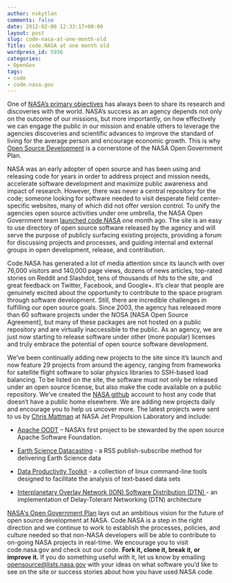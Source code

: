 ```yaml
---
author: nskytlan
comments: false
date: 2012-02-06 12:33:17+00:00
layout: post
slug: code-nasa-at-one-month-old
Title: code.NASA at one month old
wordpress_id: 5936
categories:
- OpenGov
tags:
- code
- code.nasa.gov
---
```


One of [NASA’s primary objectives](http://www.nasa.gov/about/highlights/what_does_nasa_do.html) has always been to share its research and discoveries with the world. NASA’s success as an agency depends not only on the outcome of our missions, but more importantly, on how effectively we can engage the public in our mission and enable others to leverage the agencies discoveries and scientific advances to improve the standard of living for the average person and encourage economic growth. This is why [Open Source Development](http://www.nasa.gov/open/plan/open-source-development.html) is a cornerstone of the NASA Open Government Plan.

NASA was an early adopter of open source and has been using and releasing code for years in order to address project and mission needs, accelerate software development and maximize public awareness and impact of research. However, there was never a central repository for the code; someone looking for software needed to visit desperate field center-specific websites, many of which did not offer version control. To unify the agencies open source activities under one umbrella, the NASA Open Government team [launched code.NASA](http://open.nasa.gov/blog/2012/01/04/the-plan-for-code/) one month ago. The site is an easy to use directory of open source software released by the agency and will serve the purpose of publicly surfacing existing projects, providing a forum for discussing projects and processes, and guiding internal and external groups in open development, release, and contribution.

Code.NASA has generated a lot of media attention since its launch with over 76,000 visitors and 140,000 page views, dozens of news articles, top-rated stories on Reddit and Slashdot, tens of thousands of hits to the site, and great feedback on Twitter, Facebook, and Google+. It’s clear that people are genuinely excited about the opportunity to contribute to the space program through software development. Still, there are incredible challenges in fulfilling our open source goals. Since 2003, the agency has released more than 60 software projects under the NOSA [NASA Open Source Agreement], but many of these packages are not hosted on a public repository and are virtually inaccessible to the public. As an agency, we are just now starting to release software under other (more popular) licenses and truly embrace the potential of open source software development.

We’ve been continually adding new projects to the site since it’s launch and now feature 29 projects from around the agency, ranging from frameworks for satellite flight software to solar physics libraries to SSH-based load balancing. To be listed on the site, the software must not only be released under an open source license, but also make the code available on a public repository. We’ve created the [NASA github](http://github.com/nasa) account to host any code that doesn’t have a public home elsewhere. We are adding new projects daily and encourage you to help us uncover more. The latest projects were sent to us by [Chris Mattman](http://us.apachecon.com/c/acna2010/speakers/502) at NASA Jet Propulsion Laboratory and include:



	
  * [Apache OODT](http://code.nasa.gov/project/apache-oodt/) – NASA’s first project to be stewarded by the open source Apache Software Foundation.

	
  * [Earth Science Datacasting](http://code.nasa.gov/project/earth-science-datacasting/) - a RSS publish-subscribe method for delivering Earth Science data

	
  * [Data Productivity Toolkit](http://code.nasa.gov/project/data-productivity-toolkit/) - a collection of linux command-line tools designed to facilitate the analysis of text-based data sets

	
  * [Interplanetary Overlay Network (ION) Software Distribution (DTN) ](http://code.nasa.gov/project/interplanetary-overlay-network-ion-software-distribution-dtn/)- an implementation of Delay-Tolerant Networking (DTN) architecture


[NASA's Open Government Plan](http://www.nasa.gov/open) lays out an ambitious vision for the future of open source development at NASA. Code.NASA is a step in the right direction and we continue to work to establish the processes, policies, and culture needed so that non-NASA developers will be able to contribute to on-going NASA projects in real-time. We encourage you to visit code.nasa.gov and check out our code. **Fork it, clone it, break it, or improve it.** If you do something useful with it, let us know by emailing [opensource@lists.nasa.gov](opensource@lists.nasa.gov) with your ideas on what software you’d like to see on the site or success stories about how you have used NASA code.
